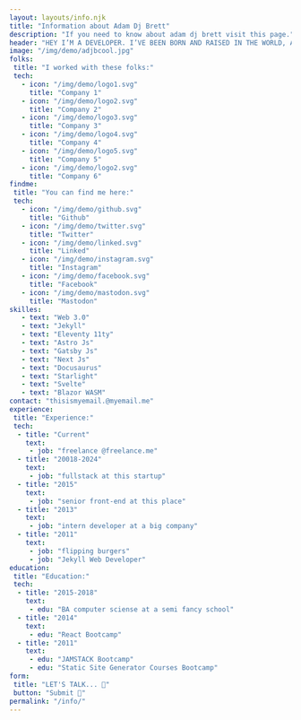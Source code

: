 ```yaml
---
layout: layouts/info.njk
title: "Information about Adam Dj Brett"
description: "If you need to know about adam dj brett visit this page."
header: "HEY I’M A DEVELOPER. I’VE BEEN BORN AND RAISED IN THE WORLD, AND THAT’S ALSO WHERE I’M BASED. I’M CURRENTLY A FREE AGENT, EX-THIS, EX-THAT, EX-SUPER BIG NAME. WHEN I’M NOT CODING, WRITING OR CREATING, I EAT CEREALS. I HAVE A DOG, CHECK HER OUT @MYGOD."
image: "/img/demo/adjbcool.jpg"
folks: 
 title: "I worked with these folks:"
 tech: 
   - icon: "/img/demo/logo1.svg"
     title: "Company 1"
   - icon: "/img/demo/logo2.svg"
     title: "Company 2"
   - icon: "/img/demo/logo3.svg"
     title: "Company 3"
   - icon: "/img/demo/logo4.svg"
     title: "Company 4"
   - icon: "/img/demo/logo5.svg"
     title: "Company 5"
   - icon: "/img/demo/logo2.svg"
     title: "Company 6"
findme: 
 title: "You can find me here:"
 tech: 
   - icon: "/img/demo/github.svg"
     title: "Github"
   - icon: "/img/demo/twitter.svg"
     title: "Twitter"
   - icon: "/img/demo/linked.svg"
     title: "Linked"
   - icon: "/img/demo/instagram.svg"
     title: "Instagram"
   - icon: "/img/demo/facebook.svg"
     title: "Facebook"
   - icon: "/img/demo/mastodon.svg"
     title: "Mastodon"
skilles: 
   - text: "Web 3.0"
   - text: "Jekyll"
   - text: "Eleventy 11ty"
   - text: "Astro Js"
   - text: "Gatsby Js"
   - text: "Next Js"
   - text: "Docusaurus"
   - text: "Starlight"
   - text: "Svelte"
   - text: "Blazor WASM"
contact: "thisismyemail.@myemail.me"
experience:
 title: "Experience:"
 tech: 
  - title: "Current"
    text: 
     - job: "freelance @freelance.me" 
  - title: "20018-2024"
    text: 
     - job: "fullstack at this startup" 
  - title: "2015"
    text: 
     - job: "senior front-end at this place" 
  - title: "2013"
    text: 
     - job: "intern developer at a big company"
  - title: "2011"
    text: 
     - job: "flipping burgers"
     - job: "Jekyll Web Developer"
education:
 title: "Education:"
 tech: 
  - title: "2015-2018"
    text: 
     - edu: "BA computer sciense at a semi fancy school"
  - title: "2014"
    text: 
     - edu: "React Bootcamp"
  - title: "2011"
    text: 
     - edu: "JAMSTACK Bootcamp"
     - edu: "Static Site Generator Courses Bootcamp"
form: 
 title: "LET'S TALK... 💬"
 button: "Submit 🚀"
permalink: "/info/"
---
```

